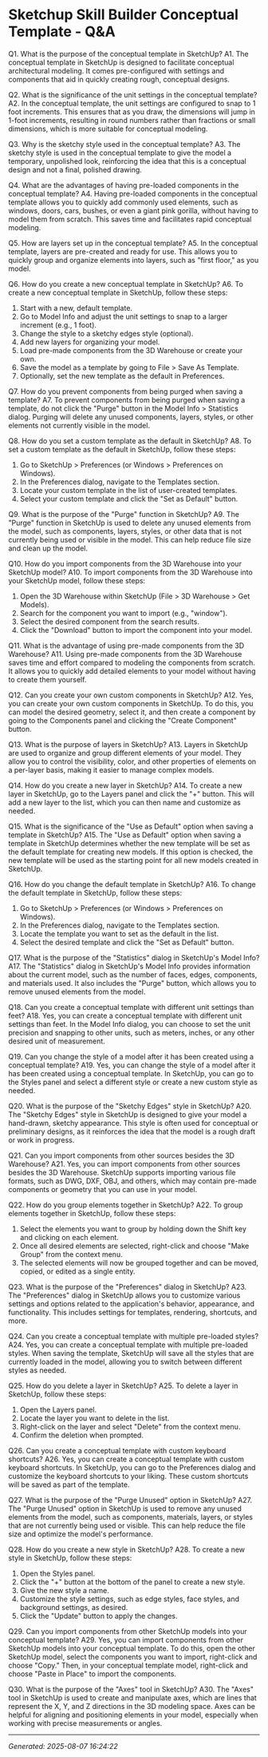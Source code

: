 # Sketchup Skill Builder  Conceptual Template - Q&A

Q1. What is the purpose of the conceptual template in SketchUp?
A1. The conceptual template in SketchUp is designed to facilitate conceptual architectural modeling. It comes pre-configured with settings and components that aid in quickly creating rough, conceptual designs.

Q2. What is the significance of the unit settings in the conceptual template?
A2. In the conceptual template, the unit settings are configured to snap to 1 foot increments. This ensures that as you draw, the dimensions will jump in 1-foot increments, resulting in round numbers rather than fractions or small dimensions, which is more suitable for conceptual modeling.

Q3. Why is the sketchy style used in the conceptual template?
A3. The sketchy style is used in the conceptual template to give the model a temporary, unpolished look, reinforcing the idea that this is a conceptual design and not a final, polished drawing.

Q4. What are the advantages of having pre-loaded components in the conceptual template?
A4. Having pre-loaded components in the conceptual template allows you to quickly add commonly used elements, such as windows, doors, cars, bushes, or even a giant pink gorilla, without having to model them from scratch. This saves time and facilitates rapid conceptual modeling.

Q5. How are layers set up in the conceptual template?
A5. In the conceptual template, layers are pre-created and ready for use. This allows you to quickly group and organize elements into layers, such as "first floor," as you model.

Q6. How do you create a new conceptual template in SketchUp?
A6. To create a new conceptual template in SketchUp, follow these steps:
1. Start with a new, default template.
2. Go to Model Info and adjust the unit settings to snap to a larger increment (e.g., 1 foot).
3. Change the style to a sketchy edges style (optional).
4. Add new layers for organizing your model.
5. Load pre-made components from the 3D Warehouse or create your own.
6. Save the model as a template by going to File > Save As Template.
7. Optionally, set the new template as the default in Preferences.

Q7. How do you prevent components from being purged when saving a template?
A7. To prevent components from being purged when saving a template, do not click the "Purge" button in the Model Info > Statistics dialog. Purging will delete any unused components, layers, styles, or other elements not currently visible in the model.

Q8. How do you set a custom template as the default in SketchUp?
A8. To set a custom template as the default in SketchUp, follow these steps:
1. Go to SketchUp > Preferences (or Windows > Preferences on Windows).
2. In the Preferences dialog, navigate to the Templates section.
3. Locate your custom template in the list of user-created templates.
4. Select your custom template and click the "Set as Default" button.

Q9. What is the purpose of the "Purge" function in SketchUp?
A9. The "Purge" function in SketchUp is used to delete any unused elements from the model, such as components, layers, styles, or other data that is not currently being used or visible in the model. This can help reduce file size and clean up the model.

Q10. How do you import components from the 3D Warehouse into your SketchUp model?
A10. To import components from the 3D Warehouse into your SketchUp model, follow these steps:
1. Open the 3D Warehouse within SketchUp (File > 3D Warehouse > Get Models).
2. Search for the component you want to import (e.g., "window").
3. Select the desired component from the search results.
4. Click the "Download" button to import the component into your model.

Q11. What is the advantage of using pre-made components from the 3D Warehouse?
A11. Using pre-made components from the 3D Warehouse saves time and effort compared to modeling the components from scratch. It allows you to quickly add detailed elements to your model without having to create them yourself.

Q12. Can you create your own custom components in SketchUp?
A12. Yes, you can create your own custom components in SketchUp. To do this, you can model the desired geometry, select it, and then create a component by going to the Components panel and clicking the "Create Component" button.

Q13. What is the purpose of layers in SketchUp?
A13. Layers in SketchUp are used to organize and group different elements of your model. They allow you to control the visibility, color, and other properties of elements on a per-layer basis, making it easier to manage complex models.

Q14. How do you create a new layer in SketchUp?
A14. To create a new layer in SketchUp, go to the Layers panel and click the "+" button. This will add a new layer to the list, which you can then name and customize as needed.

Q15. What is the significance of the "Use as Default" option when saving a template in SketchUp?
A15. The "Use as Default" option when saving a template in SketchUp determines whether the new template will be set as the default template for creating new models. If this option is checked, the new template will be used as the starting point for all new models created in SketchUp.

Q16. How do you change the default template in SketchUp?
A16. To change the default template in SketchUp, follow these steps:
1. Go to SketchUp > Preferences (or Windows > Preferences on Windows).
2. In the Preferences dialog, navigate to the Templates section.
3. Locate the template you want to set as the default in the list.
4. Select the desired template and click the "Set as Default" button.

Q17. What is the purpose of the "Statistics" dialog in SketchUp's Model Info?
A17. The "Statistics" dialog in SketchUp's Model Info provides information about the current model, such as the number of faces, edges, components, and materials used. It also includes the "Purge" button, which allows you to remove unused elements from the model.

Q18. Can you create a conceptual template with different unit settings than feet?
A18. Yes, you can create a conceptual template with different unit settings than feet. In the Model Info dialog, you can choose to set the unit precision and snapping to other units, such as meters, inches, or any other desired unit of measurement.

Q19. Can you change the style of a model after it has been created using a conceptual template?
A19. Yes, you can change the style of a model after it has been created using a conceptual template. In SketchUp, you can go to the Styles panel and select a different style or create a new custom style as needed.

Q20. What is the purpose of the "Sketchy Edges" style in SketchUp?
A20. The "Sketchy Edges" style in SketchUp is designed to give your model a hand-drawn, sketchy appearance. This style is often used for conceptual or preliminary designs, as it reinforces the idea that the model is a rough draft or work in progress.

Q21. Can you import components from other sources besides the 3D Warehouse?
A21. Yes, you can import components from other sources besides the 3D Warehouse. SketchUp supports importing various file formats, such as DWG, DXF, OBJ, and others, which may contain pre-made components or geometry that you can use in your model.

Q22. How do you group elements together in SketchUp?
A22. To group elements together in SketchUp, follow these steps:
1. Select the elements you want to group by holding down the Shift key and clicking on each element.
2. Once all desired elements are selected, right-click and choose "Make Group" from the context menu.
3. The selected elements will now be grouped together and can be moved, copied, or edited as a single entity.

Q23. What is the purpose of the "Preferences" dialog in SketchUp?
A23. The "Preferences" dialog in SketchUp allows you to customize various settings and options related to the application's behavior, appearance, and functionality. This includes settings for templates, rendering, shortcuts, and more.

Q24. Can you create a conceptual template with multiple pre-loaded styles?
A24. Yes, you can create a conceptual template with multiple pre-loaded styles. When saving the template, SketchUp will save all the styles that are currently loaded in the model, allowing you to switch between different styles as needed.

Q25. How do you delete a layer in SketchUp?
A25. To delete a layer in SketchUp, follow these steps:
1. Open the Layers panel.
2. Locate the layer you want to delete in the list.
3. Right-click on the layer and select "Delete" from the context menu.
4. Confirm the deletion when prompted.

Q26. Can you create a conceptual template with custom keyboard shortcuts?
A26. Yes, you can create a conceptual template with custom keyboard shortcuts. In SketchUp, you can go to the Preferences dialog and customize the keyboard shortcuts to your liking. These custom shortcuts will be saved as part of the template.

Q27. What is the purpose of the "Purge Unused" option in SketchUp?
A27. The "Purge Unused" option in SketchUp is used to remove any unused elements from the model, such as components, materials, layers, or styles that are not currently being used or visible. This can help reduce the file size and optimize the model's performance.

Q28. How do you create a new style in SketchUp?
A28. To create a new style in SketchUp, follow these steps:
1. Open the Styles panel.
2. Click the "+" button at the bottom of the panel to create a new style.
3. Give the new style a name.
4. Customize the style settings, such as edge styles, face styles, and background settings, as desired.
5. Click the "Update" button to apply the changes.

Q29. Can you import components from other SketchUp models into your conceptual template?
A29. Yes, you can import components from other SketchUp models into your conceptual template. To do this, open the other SketchUp model, select the components you want to import, right-click and choose "Copy." Then, in your conceptual template model, right-click and choose "Paste in Place" to import the components.

Q30. What is the purpose of the "Axes" tool in SketchUp?
A30. The "Axes" tool in SketchUp is used to create and manipulate axes, which are lines that represent the X, Y, and Z directions in the 3D modeling space. Axes can be helpful for aligning and positioning elements in your model, especially when working with precise measurements or angles.

---
*Generated: 2025-08-07 16:24:22*
